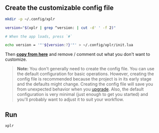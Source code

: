 

Create the customizable config file
-----------------------------------

```bash
mkdir -p ~/.config/xplr

version="$(xplr | grep ^version: | cut -d' ' -f 2)"

# When the app loads, press `#`

echo version = '"'${version:?}'"' > ~/.config/xplr/init.lua
```

Then
**[copy from here](https://github.com/sayanarijit/xplr/blob/main/src/init.lua)**
and remove / comment out what you don't want to customize.

> **Note:** You don't generally need to create the config file. You can use the
> default configuration for basic operations. However, creating the config file
> is recommended because the project is in its early stage and the defaults
> might change. Creating the config file will save you from unexpected behavior
> when you [upgrade](upgrade-guide.md).
> Also, the default configuration is very minimal (just enough to get you
> started) and you'll probably want to adjust it to suit your workflow.


Run
---

```
xplr
```
